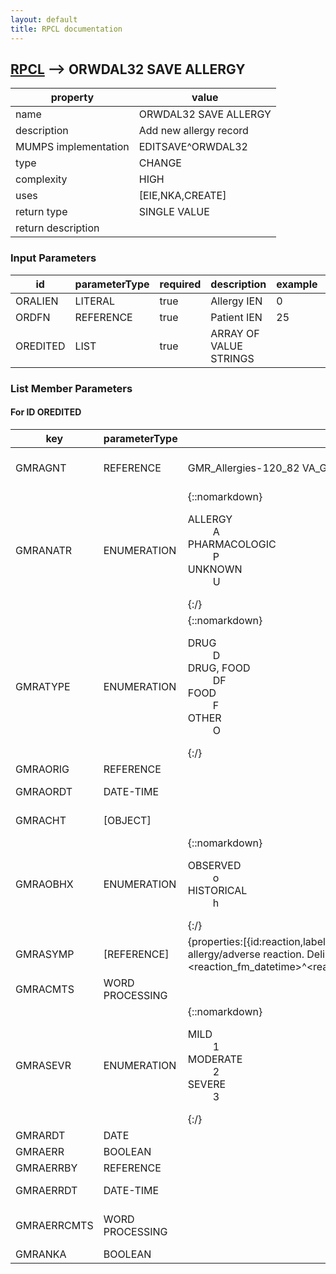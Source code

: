 ```yaml
---
layout: default
title: RPCL documentation
---
```




## [RPCL](TableOfContent.md) --> ORWDAL32 SAVE ALLERGY 

 property | value 
--- | --- 
 name | ORWDAL32 SAVE ALLERGY
 description | Add new allergy record
 MUMPS implementation | EDITSAVE^ORWDAL32
 type | CHANGE
 complexity | HIGH
 uses | [EIE,NKA,CREATE]
 return type | SINGLE VALUE
 return description | 

### Input Parameters

| id | parameterType | required | description | example | listMemberParameters | 
| --- | --- | --- | --- | --- | --- | 
| ORALIEN | LITERAL | true | Allergy IEN | 0 |  | 
| ORDFN | REFERENCE | true | Patient IEN | 25 |  | 
| OREDITED | LIST | true | ARRAY OF VALUE STRINGS |  | [List Member](#for-id-oredited) | 

### List Member Parameters


#### For ID OREDITED

| key | parameterType | range | description | mvdmProperty | example | 
| --- | --- | --- | --- | --- | --- | 
| GMRAGNT | REFERENCE | GMR_Allergies-120_82 VA_Generic-50_6 Drug-50 Drug_Ingredients-50_416 VA_Drug_Class-50_605  | GNT - combination of reactant ^ gmr_allergy ex/ PENICILLIN^16;PSNDF(50.6, | reactant | \GMRAGNT\: \APPLES^208;GMRD(120.82,\ | 
| GMRANATR | ENUMERATION | {::nomarkdown}<dl><dt>ALLERGY</dt><dd>A</dd><dt>PHARMACOLOGIC</dt><dd>P</dd><dt>UNKNOWN</dt><dd>U</dd></dl>{:/} | Mechanism | mechanism | \GMRANATR\: \A^Allergy\ | 
| GMRATYPE | ENUMERATION | {::nomarkdown}<dl><dt>DRUG</dt><dd>D</dd><dt>DRUG, FOOD</dt><dd>DF</dd><dt>FOOD</dt><dd>F</dd><dt>OTHER</dt><dd>O</dd></dl>{:/} | Allergy Type | allergyType | \GMRATYPE\: \F^Food\ | 
| GMRAORIG | REFERENCE |  | Entered By |  | \GMRAORIG\: \57\ | 
| GMRAORDT | DATE-TIME |  | Origination Date/Time | dateTimeEntered | \GMRAORDT\: \3160916.2002\ | 
| GMRACHT | [OBJECT] |  | Chart Marked |  | \GMRACHT\: [\3160916.200324\] | 
| GMRAOBHX | ENUMERATION | {::nomarkdown}<dl><dt>OBSERVED</dt><dd>o</dd><dt>HISTORICAL</dt><dd>h</dd></dl>{:/} | Observed/Historical | observedOrHistorical | \GMRAOBHX\: \o^OBSERVED\ | 
| GMRASYMP | [REFERENCE] | {properties:[{id:reaction,label:Reaction,mvdmProperty:reaction,description:One of the reactions for this allergy/adverse reaction. Delimited string in the form of <reaction_ien>^<reaction_label><reaction_fm_datetime>^<reaction_date_string>,parameterType:REFERENCE,referencedFile:120_83,required:true}]} | Reactions | reactions | \GMRASYMP\: [\66^DROWSINESS^^^\, \9^DIARRHEA^^^\] | 
| GMRACMTS | WORD PROCESSING |  | Comments |  | \GMRACMTS\: [\a comment\] | 
| GMRASEVR | ENUMERATION | {::nomarkdown}<dl><dt>MILD</dt><dd>1</dd><dt>MODERATE</dt><dd>2</dd><dt>SEVERE</dt><dd>3</dd></dl>{:/} | Allergy Severity | allergySeverity | \GMRASEVR\: \2\ | 
| GMRARDT | DATE |  | Date Occurred | dateOccurred | \GMRARDT\: \3160917\ | 
| GMRAERR | BOOLEAN |  | Allergy entered in error |  | \GMRAERR\: YES\ | 
| GMRAERRBY | REFERENCE |  | Entered By |  | \GMRAERRBY\: \58\ | 
| GMRAERRDT | DATE-TIME |  | Date Entered in Error |  | \GMRAERRDT\: \3160926.163633\ | 
| GMRAERRCMTS | WORD PROCESSING |  | Comments |  | \GMRAERRCMTS\: [\a comment about the error\, \here is another line\] | 
| GMRANKA | BOOLEAN |  | No Known Allergies |  | \GMRANKA\: \YES\ | 